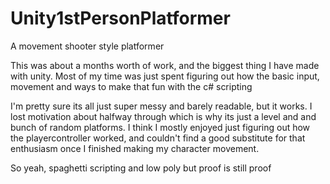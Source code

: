 # Unity1stPersonPlatformer
 A movement shooter style platformer


This was about a months worth of work, and the biggest thing I have made with unity.
Most of my time was just spent figuring out how the basic input, movement and ways to make that fun with the c# scripting

I'm pretty sure its all just super messy and barely readable, but it works. I lost motivation about halfway through which is
why its just a level and and bunch of random platforms. I think I mostly enjoyed just figuring out how the playercontroller
worked, and couldn't find a good substitute for that enthusiasm once I finished making my character movement.

So yeah, spaghetti scripting and low poly but proof is still proof
